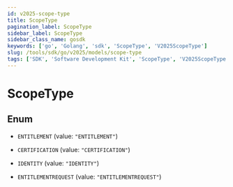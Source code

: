 ```yaml
---
id: v2025-scope-type
title: ScopeType
pagination_label: ScopeType
sidebar_label: ScopeType
sidebar_class_name: gosdk
keywords: ['go', 'Golang', 'sdk', 'ScopeType', 'V2025ScopeType'] 
slug: /tools/sdk/go/v2025/models/scope-type
tags: ['SDK', 'Software Development Kit', 'ScopeType', 'V2025ScopeType']
---
```


# ScopeType

## Enum


* `ENTITLEMENT` (value: `"ENTITLEMENT"`)

* `CERTIFICATION` (value: `"CERTIFICATION"`)

* `IDENTITY` (value: `"IDENTITY"`)

* `ENTITLEMENTREQUEST` (value: `"ENTITLEMENTREQUEST"`)


